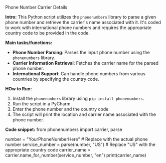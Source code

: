 Phone Number Carrier Details

**Intro:**
This Python script utilizes the `phonenumbers` library to parse a given phone number and retrieve the carrier's name associated with it. 
It's coded to work with international phone numbers and requires the appropriate country code to be provided in the code.

**Main tasks/functions:**
- **Phone Number Parsing**: Parses the input phone number using the `phonenumbers` library.
- **Carrier Information Retrieval**: Fetches the carrier name for the parsed phone number.
- **International Support**: Can handle phone numbers from various countries by specifying the country code.

**HOw to Run:**
1. Install the `phonenumbers` library using `pip install phonenumbers`.
2. Run the script in a PyCharm.
3. Enter the phone number and the country code
4. The script will print the location and carrier name associated with the phone number.


**Code snippet:**
from phonenumbers import carrier, parse

number = "YourPhoneNumberHere"  # Replace with the actual phone number
service_number = parse(number, "US")  # Replace "US" with the appropriate country code
carrier_name = carrier.name_for_number(service_number, "en")
print(carrier_name)
